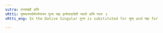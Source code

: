 ```yaml
---
sutra: तभ्यमह्यौ ङयि
vRtti: युष्मदस्मदोर्मपर्यन्तस्य तुभ्य मह्य इत्येतावादेशौ भवतो ङयि परतः ॥
vRtti_eng: In the Dative Singular तुभ्य is substituted for युष्म् and मह्य for अस्म् ॥

---
```


